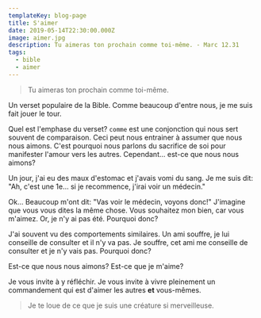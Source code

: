 ```yaml
---
templateKey: blog-page
title: S'aimer
date: 2019-05-14T22:30:00.000Z
image: aimer.jpg
description: Tu aimeras ton prochain comme toi-même. - Marc 12.31
tags:
  - bible
  - aimer
---
```


> Tu aimeras ton prochain comme toi-même.

Un verset populaire de la Bible.
Comme beaucoup d'entre nous, je me suis fait jouer le tour.

Quel est l'emphase du verset?
`comme` est une conjonction qui nous sert souvent de comparaison.
Ceci peut nous entrainer à assumer que nous nous aimons.
C'est pourquoi nous parlons du sacrifice de soi pour manifester l'amour vers les autres.
Cependant... est-ce que nous nous aimons?

Un jour, j'ai eu des maux d'estomac et j'avais vomi du sang.
Je me suis dit: "Ah, c'est une 1e... si je recommence, j'irai voir un médecin."

Ok... Beaucoup m'ont dit: "Vas voir le médecin, voyons donc!"
J'imagine que vous vous dites la même chose.
Vous souhaitez mon bien, car vous m'aimez.
Or, je n'y ai pas été.
Pourquoi donc?

J'ai souvent vu des comportements similaires.
Un ami souffre, je lui conseille de consulter et il n'y va pas.
Je souffre, cet ami me conseille de consulter et je n'y vais pas.
Pourquoi donc?

Est-ce que nous nous aimons?
Est-ce que je m'aime?

Je vous invite à y réfléchir.
Je vous invite à vivre pleinement un commandement qui est d'aimer les autres **et** vous-mêmes.

> Je te loue de ce que je suis une créature si merveilleuse.
